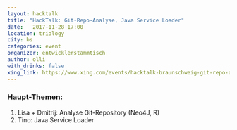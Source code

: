 ```yaml
---
layout: hacktalk
title: "HackTalk: Git-Repo-Analyse, Java Service Loader"
date:   2017-11-28 17:00
location: triology
city: bs
categories: event
organizer: entwicklerstammtisch
author: olli
with_drinks: false
xing_link: https://www.xing.com/events/hacktalk-braunschweig-git-repo-analyse-java-service-loader-1875871
---
```


### Haupt-Themen:

1. Lisa + Dmitrij: Analyse Git-Repository (Neo4J, R)
1. Tino: Java Service Loader
